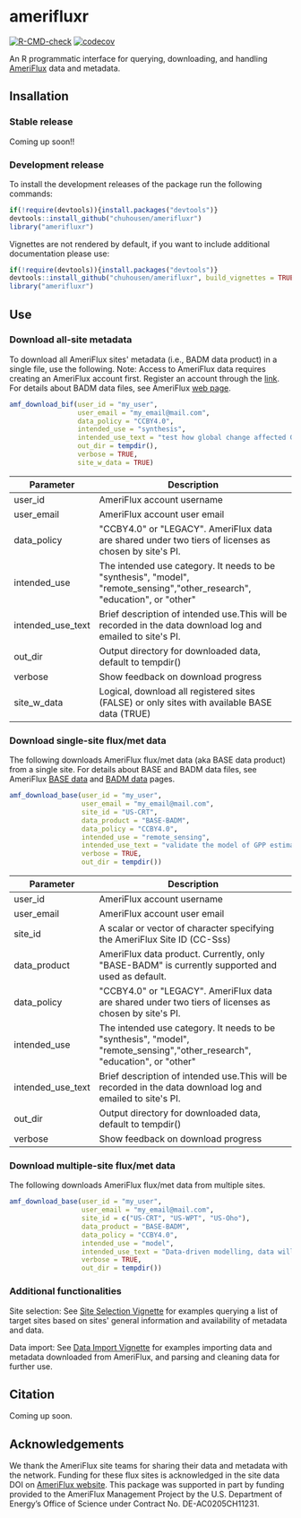 # amerifluxr

[![R-CMD-check](https://github.com/chuhousen/amerifluxr/workflows/R-CMD-check/badge.svg)](https://github.com/chuhousen/amerifluxr/actions)
[![codecov](https://codecov.io/gh/chuhousen/amerifluxr/branch/master/graph/badge.svg)](https://codecov.io/gh/chuhousen/amerifluxr)

An R programmatic interface for querying, downloading, and handling [AmeriFlux](https://ameriflux.lbl.gov/) data and metadata.  

## Insallation

### Stable release

Coming up soon!!

### Development release

To install the development releases of the package run the following
commands:

``` r
if(!require(devtools)){install.packages("devtools")}
devtools::install_github("chuhousen/amerifluxr")
library("amerifluxr")
```

Vignettes are not rendered by default, if you want to include additional
documentation please use:

``` r
if(!require(devtools)){install.packages("devtools")}
devtools::install_github("chuhousen/amerifluxr", build_vignettes = TRUE)
library("amerifluxr")
```
## Use

### Download all-site metadata

To download all AmeriFlux sites' metadata (i.e., BADM data product)
in a single file, use the following. Note: Access to AmeriFlux data requires
creating an AmeriFlux account first.
Register an account through the [link](https://ameriflux-data.lbl.gov/Pages/RequestAccount.aspx).
For details about BADM data files, see AmeriFlux [web page](https://ameriflux.lbl.gov/data/aboutdata/badm-data-product/).

``` r
amf_download_bif(user_id = "my_user",
                 user_email = "my_email@mail.com",
                 data_policy = "CCBY4.0",
                 intended_use = "synthesis",
                 intended_use_text = "test how global change affected GPP globally",
                 out_dir = tempdir(),
                 verbose = TRUE,
                 site_w_data = TRUE)
```

| Parameter          | Description                                                                                                                     |
| ------------------ | ------------------------------------------------------------------------------------------------------------------------------- |
| user_id            | AmeriFlux account username                                                                                                      |
| user_email         | AmeriFlux account user email                                                                                                    |
| data_policy        | "CCBY4.0" or "LEGACY". AmeriFlux data are shared under two tiers of licenses as chosen by site's PI.                            |
| intended_use       | The intended use category. It needs to be "synthesis", "model", "remote_sensing","other_research", "education", or "other"      |
| intended_use_text  | Brief description of intended use.This will be recorded in the data download log and emailed to site's PI.                      |
| out_dir            | Output directory for downloaded data, default to tempdir()                                                                      |
| verbose            | Show feedback on download progress                                                                                              |
| site_w_data        | Logical, download all registered sites (FALSE) or only sites with available BASE data (TRUE)                                    |


### Download single-site flux/met data

The following downloads AmeriFlux flux/met data (aka BASE data product)
from a single site. 
For details about BASE and BADM data files, see AmeriFlux [BASE data](https://ameriflux.lbl.gov/data/data-processing-pipelines/base-publish/)
and [BADM data](https://ameriflux.lbl.gov/data/aboutdata/badm-data-product/) pages.

``` r
amf_download_base(user_id = "my_user",
                  user_email = "my_email@mail.com",
                  site_id = "US-CRT",
                  data_product = "BASE-BADM",
                  data_policy = "CCBY4.0",
                  intended_use = "remote_sensing",
                  intended_use_text = "validate the model of GPP estimation",
                  verbose = TRUE,
                  out_dir = tempdir())

```

| Parameter          | Description                                                                                                                     |
| ------------------ | ------------------------------------------------------------------------------------------------------------------------------- |
| user_id            | AmeriFlux account username                                                                                                      |
| user_email         | AmeriFlux account user email                                                                                                    |
| site_id            | A scalar or vector of character specifying the AmeriFlux Site ID (CC-Sss)                                                       |
| data_product       | AmeriFlux data product. Currently, only "BASE-BADM" is currently supported and used as default.                                 |
| data_policy        | "CCBY4.0" or "LEGACY". AmeriFlux data are shared under two tiers of licenses as chosen by site's PI.                            |
| intended_use       | The intended use category. It needs to be "synthesis", "model", "remote_sensing","other_research", "education", or "other"      |
| intended_use_text  | Brief description of intended use.This will be recorded in the data download log and emailed to site's PI.                      |
| out_dir            | Output directory for downloaded data, default to tempdir()                                                                      |
| verbose            | Show feedback on download progress                                                                                              |

### Download multiple-site flux/met data

The following downloads AmeriFlux flux/met data from multiple sites. 

``` r
amf_download_base(user_id = "my_user",
                  user_email = "my_email@mail.com",
                  site_id = c("US-CRT", "US-WPT", "US-Oho"),
                  data_product = "BASE-BADM",
                  data_policy = "CCBY4.0",
                  intended_use = "model",
                  intended_use_text = "Data-driven modelling, data will be used for training models and cross-validation exercises",
                  verbose = TRUE,
                  out_dir = tempdir())

```
### Additional functionalities

Site selection: See [Site Selection Vignette](docs/articles/site_selection.html) for examples 
querying a list of target sites based on sites' general information and availability of metadata and data. 

Data import: See [Data Import Vignette](docs/articles/data_import.html) for examples 
importing data and metadata downloaded from AmeriFlux, and parsing and cleaning data for further use. 



## Citation

Coming up soon.

## Acknowledgements
We thank the AmeriFlux site teams for sharing their data and 
metadata with the network. Funding for these flux sites is 
acknowledged in the site data DOI on [AmeriFlux website](https://ameriflux.lbl.gov/).
This package was supported in part by funding provided to the
AmeriFlux Management Project by the U.S. Department of Energy’s
Office of Science under Contract No. DE-AC0205CH11231.
